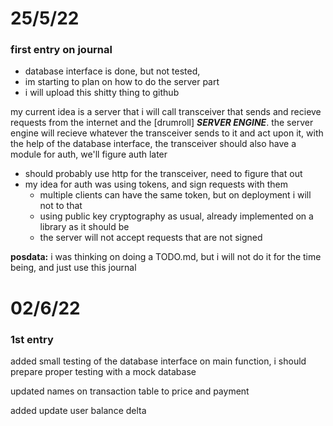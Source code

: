 # 25/5/22
### first entry on journal
- database interface is done, but not tested,
- im starting to plan on how to do the server part
- i will upload this shitty thing to github

my current idea is a server that i will call transceiver that
sends and recieve requests from the internet and the
[drumroll] _**SERVER ENGINE**_.
the server engine will recieve whatever the transceiver sends to it
and act upon it, with the help of the database interface, the transceiver 
should also have a module for auth, we'll figure auth later

- should probably use http for the transceiver, need to figure that out
- my idea for auth was using tokens, and sign requests with them
  - multiple clients can have the same token, but on deployment i will not 
  to that
  - using public key cryptography as usual, already implemented on a library 
  as it should be
  - the server will not accept requests that are not signed

**posdata:**
i was thinking on doing a TODO.md, but i will not do it for the time being, 
and just use this journal

# 02/6/22
### 1st entry
added small testing of the database interface on main function, i 
should prepare proper testing with a mock database

updated names on transaction table to price and payment

added update user balance delta